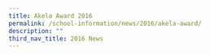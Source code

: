 ```yaml
---
title: Akela Award 2016
permalink: /school-information/news/2016/akela-award/
description: ""
third_nav_title: 2016 News
---
```

